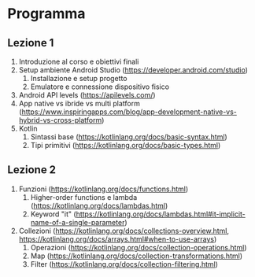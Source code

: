 # Programma

## Lezione 1
1. Introduzione al corso e obiettivi finali
2. Setup ambiente Android Studio (https://developer.android.com/studio)
   1. Installazione e setup progetto
   2. Emulatore e connessione dispositivo fisico
3. Android API levels (https://apilevels.com/)
4. App native vs ibride vs multi platform (https://www.inspiringapps.com/blog/app-development-native-vs-hybrid-vs-cross-platform)
5. Kotlin
   1. Sintassi base (https://kotlinlang.org/docs/basic-syntax.html)
   2. Tipi primitivi (https://kotlinlang.org/docs/basic-types.html)

## Lezione 2
1. Funzioni (https://kotlinlang.org/docs/functions.html)
   1. Higher-order functions e lambda (https://kotlinlang.org/docs/lambdas.html)
   2. Keyword "it" (https://kotlinlang.org/docs/lambdas.html#it-implicit-name-of-a-single-parameter)
2. Collezioni (https://kotlinlang.org/docs/collections-overview.html, https://kotlinlang.org/docs/arrays.html#when-to-use-arrays)
   1. Operazioni (https://kotlinlang.org/docs/collection-operations.html)
   1. Map (https://kotlinlang.org/docs/collection-transformations.html)
   1. Filter (https://kotlinlang.org/docs/collection-filtering.html)